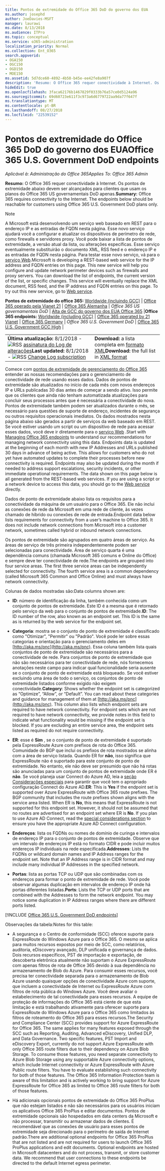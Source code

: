 ```yaml
---
title: Pontos de extremidade do Office 365 DoD do governo dos EUA
ms.author: josephd
author: JoeDavies-MSFT
manager: laurawi
ms.date: 8/13/2018
ms.audience: ITPro
ms.topic: conceptual
ms.service: o365-administration
localization_priority: Normal
ms.collection: Ent_O365
search.appverid:
- OGA150
- OGC150
- OGD150
- MOE150
ms.assetid: 5d7dce60-4892-4b58-b45e-ee42fe8a907f
description: 'Resumo: O Office 365 requer conectividade à Internet. Os pontos de extremidade abaixo devem ser alcançados para clientes que usam os planos do Office 365 US governamentais DoD apenas.'
hideEdit: true
ms.openlocfilehash: 3faca62176b1467829f0333b76a57ce0d5124a96
ms.sourcegitcommit: 69d60723e611f3c973a6d6779722aa9da77f647f
ms.translationtype: MT
ms.contentlocale: pt-BR
ms.lasthandoff: 08/27/2018
ms.locfileid: "22539152"
---
```

# <a name="office-365-us-government-dod-endpoints"></a><span data-ttu-id="d7f81-104">Pontos de extremidade do Office 365 DoD do governo dos EUA</span><span class="sxs-lookup"><span data-stu-id="d7f81-104">Office 365 U.S. Government DoD endpoints</span></span>

<span data-ttu-id="d7f81-105">*Aplicável à: Administração do Office 365*</span><span class="sxs-lookup"><span data-stu-id="d7f81-105">*Applies To: Office 365 Admin*</span></span>

 <span data-ttu-id="d7f81-p102">**Resumo:** O Office 365 requer conectividade à Internet. Os pontos de extremidade abaixo devem ser alcançados para clientes que usam os planos do Office 365 US governamentais DoD apenas.</span><span class="sxs-lookup"><span data-stu-id="d7f81-p102">**Summary:** Office 365 requires connectivity to the Internet. The endpoints below should be reachable for customers using Office 365 U.S. Government DoD plans only.</span></span>
  
> [!NOTE]
> <span data-ttu-id="d7f81-p103">A Microsoft está desenvolvendo um serviço web baseado em REST para o endereço IP e as entradas de FQDN nesta página. Esse novo serviço ajudará você a configurar e atualizar os dispositivos de perímetro de rede, como firewalls e servidores proxy. Você pode baixar a lista de pontos de extremidade, a versão atual da lista, ou alterações específicas. Esse serviço eventualmente substituirão o documento XML, RSS feed e o endereço IP e as entradas de FQDN nesta página. Para testar esse novo serviço, vá para o [serviço Web](managing-office-365-endpoints.md#webservice).</span><span class="sxs-lookup"><span data-stu-id="d7f81-p103">Microsoft is developing a REST-based web service for the IP address and FQDN entries on this page. This new service will help you configure and update network perimeter devices such as firewalls and proxy servers. You can download the list of endpoints, the current version of the list, or specific changes. This service will eventually replace the XML document, RSS feed, and the IP address and FQDN entries on this page. To try out this new service, go to [Web service](managing-office-365-endpoints.md#webservice).</span></span>
  
 <span data-ttu-id="d7f81-113">**Pontos de extremidade do office 365:** [Worldwide (incluindo GCC)](urls-and-ip-address-ranges.md)  |  [Office 365 operado pela Vianet 21](urls-and-ip-address-ranges-21vianet.md)  | [Office 365 Alemanha](office-365-germany-endpoints.md) | *Office 365 US governamentais DoD* | [Alta de GCC do governo dos EUA Office 365](office-365-u-s-government-gcc-high-endpoints.md) |</span><span class="sxs-lookup"><span data-stu-id="d7f81-113">**Office 365 endpoints:** [Worldwide (including GCC)](urls-and-ip-address-ranges.md) | [Office 365 operated by 21 Vianet](urls-and-ip-address-ranges-21vianet.md)  | [Office 365 Germany](office-365-germany-endpoints.md) | *Office 365 U.S. Government DoD* | [Office 365 U.S. Government GCC High](office-365-u-s-government-gcc-high-endpoints.md) |</span></span>
  
|||
|:-----|:-----|
|<span data-ttu-id="d7f81-114">**Última atualização:** 8/1/2018 - ![RSS](media/5dc6bb29-25db-4f44-9580-77c735492c4b.png) [assinatura do Log de alterações](https://aka.ms/dodendpointrss)</span><span class="sxs-lookup"><span data-stu-id="d7f81-114">**Last updated:** 8/1/2018 - ![RSS](media/5dc6bb29-25db-4f44-9580-77c735492c4b.png) [Change Log subscription](https://aka.ms/dodendpointrss)</span></span> <br/> |<span data-ttu-id="d7f81-115">**Download:** a lista completa em [formato XML](https://aka.ms/usdodendpoints)</span><span class="sxs-lookup"><span data-stu-id="d7f81-115">**Download:** the full list in [XML format](https://aka.ms/usdodendpoints)</span></span> <br/> |
   
 <span data-ttu-id="d7f81-p104">Comece com [pontos de extremidade de gerenciamento do Office 365](managing-office-365-endpoints.md) entender as nossas recomendações para o gerenciamento de conectividade de rede usando esses dados. Dados de pontos de extremidade são atualizados no início de cada mês com novos endereços IP e URLs publicadas 30 dias antes de começar a sendo ativo. Isso permite que os clientes que ainda não tenham automatizada atualizações para concluir seus processos antes que é necessária a conectividade do nova. Pontos de extremidade também podem ser atualizados durante o mês, se necessário para questões de suporte de endereço, incidentes de segurança ou outros requisitos operacionais imediatos. Os dados mostrados nesta página abaixo são gerados a partir de serviços da web baseado em REST. Se você estiver usando um script ou um dispositivo de rede para acessar esses dados, você deve ir diretamente para o [serviço Web](managing-office-365-endpoints.md#webservice) .</span><span class="sxs-lookup"><span data-stu-id="d7f81-p104">Start with [Managing Office 365 endpoints](managing-office-365-endpoints.md) to understand our recommendations for managing network connectivity using this data. Endpoints data is updated at the beginning of each month with new IP Addresses and URLs published 30 days in advance of being active. This allows for customers who do not yet have automated updates to complete their processes before new connectivity is required. Endpoints may also be updated during the month if needed to address support escalations, security incidents, or other immediate operational requirements. The data shown on this page below is all generated from the REST-based web services. If you are using a script or a network device to access this data, you should go to the [Web service](managing-office-365-endpoints.md#webservice) directly.</span></span>

<span data-ttu-id="d7f81-p105">Dados de ponto de extremidade abaixo lista os requisitos para a conectividade da máquina de um usuário para o Office 365. Ele não inclui as conexões de rede da Microsoft em uma rede de cliente, às vezes chamado de híbrido ou conexões de rede de entrada.</span><span class="sxs-lookup"><span data-stu-id="d7f81-p105">Endpoint data below lists requirements for connectivity from a user’s machine to Office 365. It does not include network connections from Microsoft into a customer network, sometimes called hybrid or inbound network connections.</span></span>

<span data-ttu-id="d7f81-p106">Os pontos de extremidade são agrupados em quatro áreas de serviço. As áreas de serviço de três primeira independentemente podem ser selecionadas para conectividade. Área de serviço quarta é uma dependência comuns (chamada Microsoft 365 comuns e Online do Office) e sempre deve ter conectividade de rede.</span><span class="sxs-lookup"><span data-stu-id="d7f81-p106">The endpoints are grouped into four service areas. The first three service areas can be independently selected for connectivity. The fourth service area is a common dependency (called Microsoft 365 Common and Office Online) and must always have network connectivity.</span></span>

<span data-ttu-id="d7f81-127">Colunas de dados mostradas são:</span><span class="sxs-lookup"><span data-stu-id="d7f81-127">Data columns shown are:</span></span>

- <span data-ttu-id="d7f81-p107">**ID**: número de identificação da linha, também conhecida como um conjunto de pontos de extremidade. Este ID é a mesma que é retornado pelo serviço da web para o conjunto de pontos de extremidade.</span><span class="sxs-lookup"><span data-stu-id="d7f81-p107">**ID**: The ID number of the row, also known as an endpoint set. This ID is the same as is returned by the web service for the endpoint set.</span></span>

- <span data-ttu-id="d7f81-p108">**Categoria**: mostra se o conjunto de ponto de extremidade é classificado como "Otimizar", "Permitir" ou "Padrão". Você pode ler sobre essas categorias e orientação para o gerenciamento deles em [http://aka.ms/pnc](http://aka.ms/pnc). Essa coluna também lista quais conjuntos de ponto de extremidade são necessários para a conectividade de rede. Para conjuntos de ponto de extremidade que não são necessários para ter conectividade de rede, nós fornecemos anotações neste campo para indicar qual funcionalidade seria ausente se o conjunto de ponto de extremidade está bloqueado. Se você estiver excluindo uma área de todo o serviço, os conjuntos de ponto de extremidade listados conforme exigido não exigem conectividade.</span><span class="sxs-lookup"><span data-stu-id="d7f81-p108">**Category**: Shows whether the endpoint set is categorized as “Optimize”, “Allow”, or “Default”. You can read about these categories and guidance for management of them at [http://aka.ms/pnc](http://aka.ms/pnc). This column also lists which endpoint sets are required to have network connectivity. For endpoint sets which are not required to have network connectivity, we provide notes in this field to indicate what functionality would be missing if the endpoint set is blocked. If you are excluding an entire service area, the endpoint sets listed as required do not require connectivity.</span></span>

- <span data-ttu-id="d7f81-p109">**ER**: esse é **Sim** , se o conjunto de ponto de extremidade é suportado pela ExpressRoute Azure com prefixos de rota do Office 365. Comunidade do BGP que inclui os prefixos de rota mostrados se alinha com a área de serviço listada. Quando ER for **não**, isso significa que ExpressRoute não é suportado para este conjunto de ponto de extremidade. No entanto, ele não deve ser presumido que não há rotas são anunciadas para um conjunto de pontos de extremidade onde ER é **não**. Se você planeja usar Connect do Azure AD, leia a [seção Considerações especiais](https://docs.microsoft.com/azure/active-directory/connect/active-directory-AADconnect-instances#microsoft-azure-government-cloud) para garantir que você tem o apropriado configuração Connect do Azure AD.</span><span class="sxs-lookup"><span data-stu-id="d7f81-p109">**ER**: This is **Yes** if the endpoint set is supported over Azure ExpressRoute with Office 365 route prefixes. The BGP community that includes the route prefixes shown aligns with the service area listed. When ER is **No**, this means that ExpressRoute is not supported for this endpoint set. However, it should not be assumed that no routes are advertised for an endpoint set where ER is **No**. If you plan to use Azure AD Connect, read the [special considerations section](https://docs.microsoft.com/azure/active-directory/connect/active-directory-AADconnect-instances#microsoft-azure-government-cloud) to ensure you have the appropriate Azure AD Connect configuration.</span></span>

- <span data-ttu-id="d7f81-p110">**Endereços**: lista os FQDNs ou nomes de domínio de curinga e intervalos de endereço IP para o conjunto de pontos de extremidade. Observe que um intervalo de endereços IP está no formato CIDR e pode incluir muitos endereços IP individuais na rede especificada.</span><span class="sxs-lookup"><span data-stu-id="d7f81-p110">**Addresses**: Lists the FQDNs or wildcard domain names and IP Address ranges for the endpoint set. Note that an IP Address range is in CIDR format and may include many individual IP Addresses in the specified network.</span></span>
 
- <span data-ttu-id="d7f81-p111">**Portas**: lista as portas TCP ou UDP que são combinadas com os endereços para formar o ponto de extremidade de rede. Você pode observar algumas duplicação em intervalos de endereço IP onde há portas diferentes listadas.</span><span class="sxs-lookup"><span data-stu-id="d7f81-p111">**Ports**: Lists the TCP or UDP ports that are combined with the Addresses to form the network endpoint. You may notice some duplication in IP Address ranges where there are different ports listed.</span></span>
 
[!INCLUDE [Office 365 U.S. Government DoD endpoints](./includes/office-365-u.s.-government-dod-endpoints.md)]
  
<span data-ttu-id="d7f81-144">Observações da tabela:</span><span class="sxs-lookup"><span data-stu-id="d7f81-144">Notes for this table:</span></span>

- <span data-ttu-id="d7f81-p112">A segurança e o Centro de conformidade (SCC) oferece suporte para ExpressRoute do Windows Azure para o Office 365. O mesmo se aplica para muitos recursos expostos por meio de SCC, como relatórios, auditoria, eDiscovery avançado, DLP unificada e governança de dados. Dois recursos específicos, PST de importação e exportação, de descoberta eletrônica atualmente não suportam o Azure ExpressRoute com apenas filtros de rota de Office 365 devido à sua dependência no armazenamento de Blob do Azure. Para consumir esses recursos, você precisa ter conectividade separada para o armazenamento de Blob Azure usando quaisquer opções de conectividade Azure com suporte, que incluem a conectividade de Internet ou ExpressRoute Azure com filtros de rota pública do Windows Azure. Você deve avaliar o estabelecimento de tal conectividade para esses recursos. A equipe de proteção de informações do Office 365 está ciente de que esta limitação e está trabalhando ativamente para oferecer suporte para ExpressRoute do Windows Azure para o Office 365 como limitados às filtros de roteamento do Office 365 para esses recursos.</span><span class="sxs-lookup"><span data-stu-id="d7f81-p112">The Security and Compliance Center (SCC) provides support for Azure ExpressRoute for Office 365. The same applies for many features exposed through the SCC such as Reporting, Auditing, Advanced eDiscovery, Unified DLP, and Data Governance. Two specific features, PST Import and eDiscovery Export, currently do not support Azure ExpressRoute with only Office 365 route filters due to their dependency on Azure Blob Storage. To consume those features, you need separate connectivity to Azure Blob Storage using any supportable Azure connectivity options, which include Internet connectivity or Azure ExpressRoute with Azure Public route filters. You have to evaluate establishing such connectivity for both of those features. The Office 365 Information Protection team is aware of this limitation and is actively working to bring support for Azure ExpressRoute for Office 365 as limited to Office 365 route filters for both of those features.</span></span>

- <span data-ttu-id="d7f81-p113">Há adicionais opcionais pontos de extremidade do Office 365 ProPlus que não estejam listados e não são necessários para os usuários iniciam os aplicativos Office 365 ProPlus e editar documentos. Pontos de extremidade opcionais são hospedados em data centers da Microsoft e não processar, transmitir ou armazenar dados de clientes. É recomendável que as conexões de usuário para esses pontos de extremidade seja direcionado para o perímetro de saída de Internet padrão.</span><span class="sxs-lookup"><span data-stu-id="d7f81-p113">There are additional optional endpoints for Office 365 ProPlus that are not listed and are not required for users to launch Office 365 ProPlus applications and edit documents. Optional endpoints are hosted in Microsoft datacenters and do not process, transmit, or store customer data. We recommend that user connections to these endpoints be directed to the default Internet egress perimeter.</span></span>
